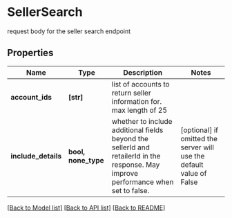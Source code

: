 # SellerSearch

request body for the seller search endpoint

## Properties
Name | Type | Description | Notes
------------ | ------------- | ------------- | -------------
**account_ids** | **[str]** | list of accounts to return seller information for. max length of 25 | 
**include_details** | **bool, none_type** | whether to include additional fields beyond the sellerId and retailerId in the response.  May improve performance when set to false. | [optional]  if omitted the server will use the default value of False

[[Back to Model list]](../README.md#documentation-for-models) [[Back to API list]](../README.md#documentation-for-api-endpoints) [[Back to README]](../README.md)



